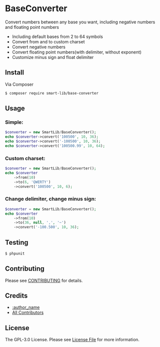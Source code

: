 # BaseConverter

Convert numbers between any base you want, including negative numbers and floating point numbers

* Including default bases from 2 to 64 symbols
* Convert from and to custom charset
* Convert negative numbers
* Convert floating point numbers(with delimiter, without exponent)
* Customize minus sign and float delimiter  

## Install

Via Composer

``` bash
$ composer require smart-lib/base-converter
```

## Usage

### Simple:

``` php
$converter = new SmartLib/BaseConverter();
echo $converter->convert('100500', 10, 36);
echo $converter->convert('-100500', 10, 36);
echo $converter->convert('100500.99', 10, 64);
```

### Custom charset:
   
   ``` php
   $converter = new SmartLib/BaseConverter();
   echo $converter
       ->from(10)
       ->to(6, 'QWERTY')
       ->convert('100500', 10, 6);
   ```

### Change delimiter, change minus sign:

``` php
$converter = new SmartLib/BaseConverter();
echo $converter
    ->from(10)
    ->to(36, null, ',', '~')
    ->convert('-100.500', 10, 36);
```

## Testing

``` bash
$ phpunit
```

## Contributing

Please see [CONTRIBUTING](https://github.com/smart-lib/base-converter/blob/master/CONTRIBUTING.md) for details.

## Credits

- [:author_name](https://github.com/WladySpb)
- [All Contributors](https://github.com/smart-lib/base-converter/contributors)

## License

The GPL-3.0 License. Please see [License File](LICENSE.md) for more information.
